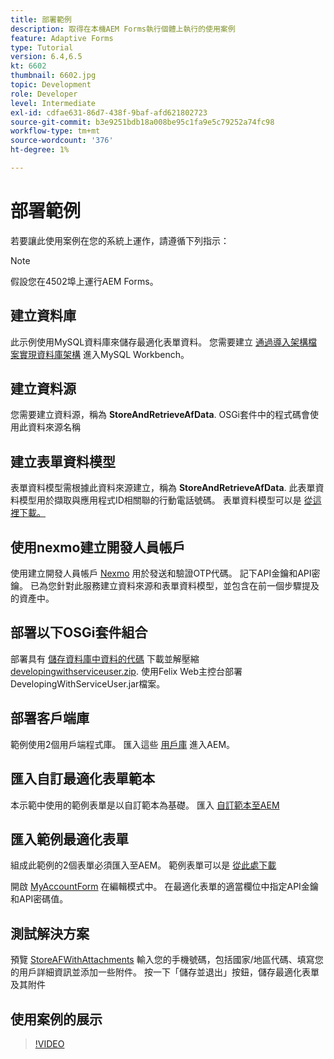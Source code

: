 ```yaml
---
title: 部署範例
description: 取得在本機AEM Forms執行個體上執行的使用案例
feature: Adaptive Forms
type: Tutorial
version: 6.4,6.5
kt: 6602
thumbnail: 6602.jpg
topic: Development
role: Developer
level: Intermediate
exl-id: cdfae631-86d7-438f-9baf-afd621802723
source-git-commit: b3e9251bdb18a008be95c1fa9e5c79252a74fc98
workflow-type: tm+mt
source-wordcount: '376'
ht-degree: 1%

---
```


# 部署範例

若要讓此使用案例在您的系統上運作，請遵循下列指示：

>[!NOTE]
>假設您在4502埠上運行AEM Forms。


## 建立資料庫

此示例使用MySQL資料庫來儲存最適化表單資料。 您需要建立 [通過導入架構檔案實現資料庫架構](assets/data-base-schema.sql) 進入MySQL Workbench。

## 建立資料源

您需要建立資料源，稱為 **StoreAndRetrieveAfData**. OSGi套件中的程式碼會使用此資料來源名稱

## 建立表單資料模型

表單資料模型需根據此資料來源建立，稱為 **StoreAndRetrieveAfData**. 此表單資料模型用於擷取與應用程式ID相關聯的行動電話號碼。 表單資料模型可以是 [從這裡下載。](assets/2-Factor-Authentication-DataSource-and-FDM.zip)

## 使用nexmo建立開發人員帳戶

使用建立開發人員帳戶 [Nexmo](https://dashboard.nexmo.com/) 用於發送和驗證OTP代碼。 記下API金鑰和API密鑰。 已為您針對此服務建立資料來源和表單資料模型，並包含在前一個步驟提及的資產中。

## 部署以下OSGi套件組合

部署具有 [儲存資料庫中資料的代碼](assets/FetchPartiallyCompletedForm.PartiallyCompletedForm.core-1.0-SNAPSHOT.jar)
下載並解壓縮 [developingwithserviceuser.zip](https://experienceleague.adobe.com/docs/experience-manager-learn/assets/developingwithserviceuser.zip).
使用Felix Web主控台部署DevelopingWithServiceUser.jar檔案。

## 部署客戶端庫

範例使用2個用戶端程式庫。 匯入這些 [用戶庫](assets/client-libraries.zip) 進入AEM。

## 匯入自訂最適化表單範本

本示範中使用的範例表單是以自訂範本為基礎。 匯入 [自訂範本至AEM](assets/custom-template-with-page-component.zip)

## 匯入範例最適化表單

組成此範例的2個表單必須匯入至AEM。 範例表單可以是 [從此處下載](assets/sample-forms.zip)

開啟 [MyAccountForm](http://localhost:4502/editor.html/content/forms/af/myaccountform.html) 在編輯模式中。 在最適化表單的適當欄位中指定API金鑰和API密碼值。

## 測試解決方案

預覽 [StoreAFWithAttachments](http://localhost:4502/content/dam/formsanddocuments/storeafwithattachments/jcr:content?wcmmode=disabled)
輸入您的手機號碼，包括國家/地區代碼、填寫您的用戶詳細資訊並添加一些附件。 按一下「儲存並退出」按鈕，儲存最適化表單及其附件


## 使用案例的展示

>[!VIDEO](https://video.tv.adobe.com/v/327122?quality=12&learn=on)
